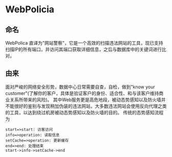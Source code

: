 # WebPolicia
## 命名
WebPolica 直译为"网站警察"，它是一个高效的扫描违法网站的工具，现已支持扫描IP的所有端口，并访问其端口获取详细信息，之后与数据库中的关键词进行比对。

## 由来
面对严峻的网络安全形势，数据中心日常需要自查，自检，做到"know your customer"(了解你的客户，具体是验证客户的身份、适合性、和与该客户维持商业关系所带来的风险)。
其中Web服务更是高危地段，被动态势感知以及防火墙并不能很好的鉴别与发现稍加伪装的违法网站，大多数违法网站会使用反向代理之类的工具，以达到绕过机房被动态势感知以及防火墙的目的。
传统的态势感知流程为

```flow
start=>start: 访客访问
info=>operation: 读取信息
setCache=>operation: 更新缓存
end=>end: 处理结束
start->info->setCache->end
